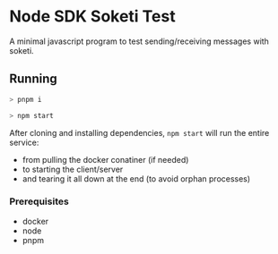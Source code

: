 # Node SDK Soketi Test

A minimal javascript program to test sending/receiving messages with soketi.

## Running

```bash
> pnpm i

> npm start
```

After cloning and installing dependencies, `npm start` will run the entire service:
 - from pulling the docker conatiner (if needed)
 - to starting the client/server
 - and tearing it all down at the end (to avoid orphan processes)

### Prerequisites

- docker
- node
- pnpm
